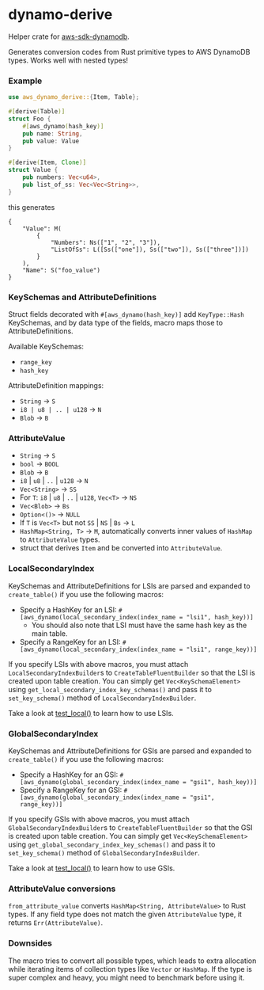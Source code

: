 # dynamo-derive

Helper crate for [aws-sdk-dynamodb](https://docs.rs/aws-sdk-dynamodb/latest/aws_sdk_dynamodb/).

Generates conversion codes from Rust primitive types to AWS DynamoDB types.
Works well with nested types!

### Example
```rust
use aws_dynamo_derive::{Item, Table};

#[derive(Table)]
struct Foo {
    #[aws_dynamo(hash_key)]
    pub name: String,
    pub value: Value
}

#[derive(Item, Clone)]
struct Value {
    pub numbers: Vec<u64>,
    pub list_of_ss: Vec<Vec<String>>, 
}
```
this generates
```rust,ignore
{
    "Value": M(
        {
            "Numbers": Ns(["1", "2", "3"]), 
            "ListOfSs": L([Ss(["one"]), Ss(["two"]), Ss(["three"])])
        }
    ), 
    "Name": S("foo_value")
}
```

### KeySchemas and AttributeDefinitions

Struct fields decorated with `#[aws_dynamo(hash_key)]` add `KeyType::Hash` KeySchemas, and by data type of the fields, macro maps 
those to AttributeDefinitions.

Available KeySchemas:

- `range_key`
- `hash_key`

AttributeDefinition mappings:
- `String` -> `S`
- `i8 | u8 | .. | u128` -> `N`
- `Blob` -> `B`

### AttributeValue

- `String` -> `S`
- `bool` -> `BOOL`
- `Blob` -> `B`
- `i8` | `u8` | `..` | `u128` -> `N`
- `Vec<String>` -> `SS`
- For `T`: `i8` | `u8` | `..` | `u128`, `Vec<T>` -> `NS`
- `Vec<Blob>` -> `Bs`
- `Option<()>` -> `NULL`
- If `T` is `Vec<T>` but not `SS` | `NS` | `Bs` -> `L`
- `HashMap<String, T>` -> `M`, automatically converts inner values of `HashMap` to `AttributeValue` types.
- struct that derives `Item` and be converted into `AttributeValue`.

### LocalSecondaryIndex

KeySchemas and AttributeDefinitions for LSIs are parsed and expanded to `create_table()` if you use the following macros:

* Specify a HashKey for an LSI: `#[aws_dynamo(local_secondary_index(index_name = "lsi1", hash_key))]`
  * You should also note that LSI must have the same hash key as the main table.
* Specify a RangeKey for an LSI: `#[aws_dynamo(local_secondary_index(index_name = "lsi1", range_key))]`

If you specify LSIs with above macros, you must attach `LocalSecondaryIndexBuilder`s to `CreateTableFluentBuilder` so that the LSI is created upon table creation.
You can simply get `Vec<KeySchemaElement>` using `get_local_secondary_index_key_schemas()` and pass it to `set_key_schema()` method of `LocalSecondaryIndexBuilder`.

Take a look at [test_local()](aws-dynamo-derive/tests/table.rs) to learn how to use LSIs.

### GlobalSecondaryIndex

KeySchemas and AttributeDefinitions for GSIs are parsed and expanded to `create_table()` if you use the following macros:

* Specify a HashKey for an GSI: `#[aws_dynamo(global_secondary_index(index_name = "gsi1", hash_key))]`
* Specify a RangeKey for an GSI: `#[aws_dynamo(global_secondary_index(index_name = "gsi1", range_key))]`

If you specify GSIs with above macros, you must attach `GlobalSecondaryIndexBuilder`s to `CreateTableFluentBuilder` so that the GSI is created upon table creation.
You can simply get `Vec<KeySchemaElement>` using `get_global_secondary_index_key_schemas()` and pass it to `set_key_schema()` method of `GlobalSecondaryIndexBuilder`.

Take a look at [test_local()](aws-dynamo-derive/tests/table.rs) to learn how to use GSIs.

### AttributeValue conversions

`from_attribute_value` converts `HashMap<String, AttributeValue>` to Rust types. 
If any field type does not match the given `AttributeValue` type, it returns `Err(AttributeValue)`.

### Downsides

The macro tries to convert all possible types, which leads to extra allocation while iterating items of collection types like `Vector` or `HashMap`. 
If the type is super complex and heavy, you might need to benchmark before using it.
